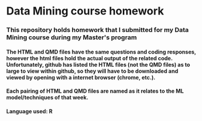 # Data Mining course homework
### This repository holds homework that I submitted for my Data Mining course during my Master's program
#### The HTML and QMD files have the same questions and coding responses, however the html files hold the actual output of the related code. Unfortunately, github has listed the HTML files (not the QMD files) as to large to view within github, so they will have to be downloaded and viewed by opening with a internet browser (chrome, etc.).
#### Each pairing of HTML and QMD files are named as it relates to the ML model/techniques of that week.
#### Language used: R
